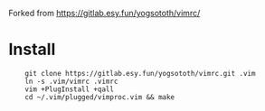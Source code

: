 Forked from https://gitlab.esy.fun/yogsototh/vimrc/

# Install

        git clone https://gitlab.esy.fun/yogsototh/vimrc.git .vim
        ln -s .vim/vimrc .vimrc
        vim +PlugInstall +qall
        cd ~/.vim/plugged/vimproc.vim && make

